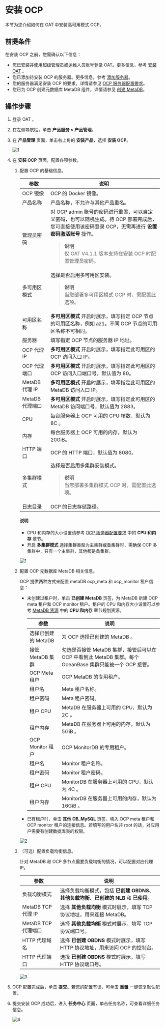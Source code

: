 # 安装 OCP

本节为您介绍如何在 OAT 中安装高可用模式 OCP。

## 前提条件

在安装 OCP 之前，您需确认以下信息：

* 您已安装并使用超级管理员或运维人员账号登录 OAT。更多信息，参考 [安装 OAT](../../../200.prepare-the-deployment-environment/100.install-oat.md) 。
* 您已添加待安装 OCP 的服务器。更多信息，参考 [添加服务器](../../../200.prepare-the-deployment-environment/200.standardized-host.md)。
* 您的服务器满足安装 OCP 的要求，详情请参见 [OCP 服务器配置要求](../../100.planning-resources/200.planning-resources-of-high-availability/100.ocp-server-specifications-multi-node.md)。
* 您已为 OCP 创建元数据库 MetaDB 组件，详情请参见 [创建 MetaDB](../200.deploying-a-high-availability-of-ocp/200.install-metadb-high-availability.md)。

## 操作步骤

1. 登录 OAT 。

2. 在左侧导航栏，单击 **产品服务 > 产品管理**。

3. 在 **产品管理** 页面，单击右上角的 **安装产品**，选择 **安装 OCP**。

     ![1](https://obbusiness-private.oss-cn-shanghai.aliyuncs.com/doc/img/ocp/401/%E5%AE%89%E8%A3%85ocp1.png)

4. 在 **安装 OCP** 页面，配置各项参数。

   1. 配置 OCP 的基础信息。

        |   参数   |   说明   |
        |--------|---------|
        |   OCP 镜像   |   OCP 的 Docker 镜像。   |
        |   产品名称   |   产品名称，不允许与其他产品重名。   |
        |   管理员密码  |    对 OCP admin 账号的密码进行重置，可以自定义密码，也可以随机生成。待 OCP 部署完成后，您可直接使用该密码登录 OCP，无需再进行 **设置密码激活账号** 操作。 <blockquote>**说明**</br>仅 OAT V4.1.1 版本支持在安装 OCP 时配置管理员密码。</blockquote>      |
        |   多可用区模式 |   选择是否启用多可用区安装。<blockquote>**说明**</br>当您部署多可用区模式 OCP 时，需配置此选项。</blockquote>     |
        |   可用区名称   |   **多可用区模式** 开启时展示，填写指定 OCP 节点的可用区名称，例如 az1。不同 OCP 节点的可用区名称不可相同。   |
        |   服务器   |   填写指定 OCP 节点的服务器 IP 地址。   |
        |   OCP 代理 IP   |   **多可用区模式** 开启时展示，填写指定此可用区的 OCP 访问入口 IP。   |
        |   OCP 代理端口   |   **多可用区模式** 开启时展示，填写指定此可用区的 OCP 访问入口端口号，默认值为 80。   |
        |   MetaDB 代理 IP   |   **多可用区模式** 开启时展示，填写指定此可用区的 MetaDB 访问入口 IP。   |
        |   MetaDB 代理端口   |   **多可用区模式** 开启时展示，填写指定此可用区的 MetaDB 访问端口号，默认值为 2883。   |
        |   CPU   |   每台服务器上 OCP 可用的 CPU 核数，默认为 8C 。  |
        |   内存   |   每台服务器上 OCP 可用的内存，默认为 20GiB。   |
        |   HTTP 端口   |   OCP 的 HTTP 端口，默认值为 8080。   |
        |   多集群模式   |   选择是否启用多集群安装模式。<blockquote>**说明**</br>当您部署多集群模式 OCP 时，需配置此选项。</blockquote>  |
        |   日志目录  |   OCP 的日志存储路径。   |

      <main id="notice" type='explain'>
      <h4>说明</h4>
      <ul>
      <li>CPU 和内存的大小设置请参考 <a href="../../100.planning-resources/200.planning-resources-of-high-availability/100.ocp-server-specifications-multi-node.md">OCP 服务器配置要求</a> 中的 <strong>CPU 和内存</strong> 章节。</li>
      <li>开启 <strong>多集群模式</strong> 选择集群类型为主集群或备集群时，需确保 OCP 多集群中，只有一个主集群，其他都是备集群。</li>
      </ul>
      </main>

      ![1](https://obbusiness-private.oss-cn-shanghai.aliyuncs.com/doc/img/ocp/user-feedback/install-ocp-v431.png)

   2. 配置 OCP 元数据库 MetaDB 相关信息。

      OCP 提供两种方式来配置 metaDB ocp_meta 和 ocp_monitor 租户信息：

      * 未创建过租户时，单击 **已创建 MetaDB** 页签，为 MetaDB 新建 OCP meta 租户和 OCP monitor 租户。租户的 CPU 和内存大小设置可以参考 [MetaDB 资源](../../100.planning-resources/200.planning-resources-of-high-availability/200.metadb-resources-multi-node.md) 中的 **CPU 和内存** 章节规划资源。

        |   参数   |   说明   |
        |--------|---------|
        |   选择已创建的 MetaDB   |   为 OCP 选择已创建的 MetaDB 。  |
        |   接管 MetaDB 集群   |   勾选是否接管 MetaDB 集群，接管后可以在 OCP 中看到此 MetaDB 集群。每个 OceanBase 集群只能被一个 OCP 接管。  |
        |   OCP Meta 租户   |   OCP MetaDB 的专用租户。   |
        |   租户名   |   Meta 租户名称。  |
        |   租户密码  |   Meta 租户密码。  |
        |   租户 CPU  |   MetaDB 在服务器上可用的 CPU，默认为 2C 。  |
        |   租户内存  |   MetaDB 在服务器上可用的内存，默认为 5GiB 。  |
        |   OCP Monitor 租户  |   OCP MonitorDB 的专用租户。  |
        |   租户名  |   Monitor 租户名称。  |
        |   租户密码  |   Monitor 租户密码。  |
        |   租户 CPU  |   MonitorDB 在服务器上可用的 CPU，默认为 4C 。  |
        |   租户内存  |   MonitorDB 在服务器上可用的内存，默认为 16GiB 。  |

      * 已有租户时，单击 **其他 OB_MySQL** 页签，填入 OCP meta 租户和 OCP monitor 租户的连接信息。若填写的用户名非 root 的话，对应用户需要有创建数据库表的权限。

      ![2](https://obbusiness-private.oss-cn-shanghai.aliyuncs.com/doc/img/ocp/401/%E5%AE%89%E8%A3%85ocp-metadb%E9%85%8D%E7%BD%AE1.png)

   3. （可选）配置负载均衡信息。

      针对 MetaDB 和 OCP 多节点需要负载均衡的情况，可以配置对应代理 IP。

        |   参数   |   说明   |
        |--------|---------|
        |   负载均衡模式   |   选择负载均衡模式，包括 **已创建 OBDNS**、**其他负载均衡**、**已创建的 NLB** 和 **已使用**。  |
        |   MetaDB TCP 代理 IP   |  选择 **其他负载均衡** 模式时展示，填写 TCP 协议地址，用来连接 MetaDB。  |
        |   MetaDB TCP 代理端口   |  选择 **其他负载均衡** 模式时展示，填写 TCP 协议端口号。   |
        |   HTTP 代理域名  |   选择 **已创建 OBDNS** 模式时展示，填写 HTTP 协议地址，用来访问 OCP 的控制台。   |
        |   HTTP 代理端口  |   选择 **已创建 OBDNS** 模式时展示，填写 HTTP 协议端口号。  |

      ![3](https://obbusiness-private.oss-cn-shanghai.aliyuncs.com/doc/img/ocp/401/%E5%AE%89%E8%A3%85ocp-%E8%B4%9F%E8%BD%BD%E5%9D%87%E8%A1%A1%E9%85%8D%E7%BD%AE1.png)

5. OCP 配置完成后，单击 **提交**。若您的配置有误，可单击 **重置** 一键恢复默认配置。

6. 提交安装 OCP 成功后，进入 **任务中心** 页面，单击任务名称，可查看详细任务信息。

    ![4](https://obbusiness-private.oss-cn-shanghai.aliyuncs.com/doc/img/ocp/401/%E5%AE%89%E8%A3%85ocp%E4%BB%BB%E5%8A%A11.png)
